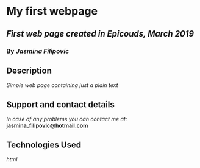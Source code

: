 # My first webpage #

## _First web page created in Epicouds, March 2019_

### By _Jasmina Filipovic_

## Description

_Simple web page containing just a plain text_

## Support and contact details

_In case of any problems you can contact me at:_ **jasmina_filipovic@hotmail.com**

## Technologies Used

_html_
